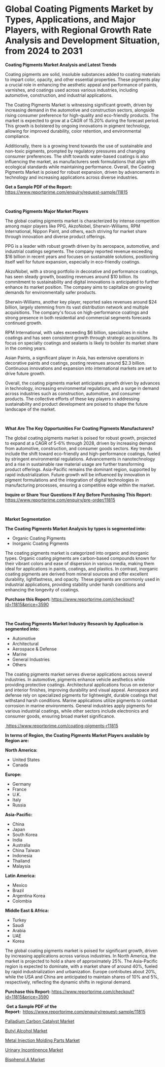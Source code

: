 <p><h1>Global Coating Pigments Market by Types, Applications, and Major Players, with Regional Growth Rate Analysis and Development Situation, from 2024 to 2031</h1></p><p><strong>Coating Pigments Market Analysis and Latest Trends</strong></p>
<p><p>Coating pigments are solid, insoluble substances added to coating materials to impart color, opacity, and other essential properties. These pigments play a crucial role in enhancing the aesthetic appeal and performance of paints, varnishes, and coatings used across various industries, including automotive, construction, and industrial applications.</p><p>The Coating Pigments Market is witnessing significant growth, driven by increasing demand in the automotive and construction sectors, alongside rising consumer preference for high-quality and eco-friendly products. The market is expected to grow at a CAGR of 15.20% during the forecast period. This growth is bolstered by ongoing innovations in pigment technology, allowing for improved durability, color retention, and environmental compliance.</p><p>Additionally, there is a growing trend towards the use of sustainable and non-toxic pigments, prompted by regulatory pressures and changing consumer preferences. The shift towards water-based coatings is also influencing the market, as manufacturers seek formulations that align with ecological standards while maintaining performance. Overall, the Coating Pigments Market is poised for robust expansion, driven by advancements in technology and increasing applications across diverse industries.</p></p>
<p><strong>Get a Sample PDF of the Report:&nbsp;</strong> <a href="https://www.reportprime.com/enquiry/request-sample/11815?utm_campaign=2009&utm_medium=2&utm_source=Github&utm_content=ia&utm_term=24122024&utm_id=coating-pigments">https://www.reportprime.com/enquiry/request-sample/11815</a></p>
<p>&nbsp;</p>
<p><strong>Coating Pigments Major Market Players</strong></p>
<p><p>The global coating pigments market is characterized by intense competition among major players like PPG, AkzoNobel, Sherwin-Williams, RPM International, Nippon Paint, and others, each striving for market share through innovation and diverse product offerings.</p><p>PPG is a leader with robust growth driven by its aerospace, automotive, and industrial coatings segments. The company reported revenue exceeding $16 billion in recent years and focuses on sustainable solutions, positioning itself well for future expansion, especially in eco-friendly coatings.</p><p>AkzoNobel, with a strong portfolio in decorative and performance coatings, has seen steady growth, boasting revenues around $10 billion. Its commitment to sustainability and digital innovations is anticipated to further enhance its market position. The company aims to capitalize on growing demands for environmentally safer products.</p><p>Sherwin-Williams, another key player, reported sales revenues around $24 billion, largely stemming from its vast distribution network and multiple acquisitions. The company's focus on high-performance coatings and strong presence in both residential and commercial segments forecasts continued growth.</p><p>RPM International, with sales exceeding $6 billion, specializes in niche coatings and has seen consistent growth through strategic acquisitions. Its focus on specialty coatings and sealants is likely to bolster its market share in the coming years.</p><p>Asian Paints, a significant player in Asia, has extensive operations in decorative paints and coatings, posting revenues around $2.3 billion. Continuous innovations and expansion into international markets are set to drive future growth.</p><p>Overall, the coating pigments market anticipates growth driven by advances in technology, increasing environmental regulations, and a surge in demand across industries such as construction, automotive, and consumer products. The collective efforts of these key players in addressing sustainability and product development are poised to shape the future landscape of the market.</p></p>
<p>&nbsp;</p>
<p><strong>What Are The Key Opportunities For Coating Pigments Manufacturers?</strong></p>
<p><p>The global coating pigments market is poised for robust growth, projected to expand at a CAGR of 5-6% through 2028, driven by increasing demand from automotive, construction, and consumer goods sectors. Key trends include the shift toward eco-friendly and high-performance coatings, fueled by stringent environmental regulations. Advancements in nanotechnology and a rise in sustainable raw material usage are further transforming product offerings. Asia-Pacific remains the dominant region, supported by rapid industrialization. Future growth will be influenced by innovation in pigment formulations and the integration of digital technologies in manufacturing processes, ensuring a competitive edge within the market.</p></p>
<p><strong>Inquire or Share Your Questions If Any Before Purchasing This Report:</strong> <a href="https://www.reportprime.com/enquiry/pre-order/11815?utm_campaign=2009&utm_medium=2&utm_source=Github&utm_content=ia&utm_term=24122024&utm_id=coating-pigments">https://www.reportprime.com/enquiry/pre-order/11815</a></p>
<p>&nbsp;</p>
<p><strong>Market Segmentation</strong></p>
<p><strong>The Coating Pigments Market Analysis by types is segmented into:</strong></p>
<p><ul><li>Organic Coating Pigments</li><li>Inorganic Coating Pigments</li></ul></p>
<p><p>The coating pigments market is categorized into organic and inorganic types. Organic coating pigments are carbon-based compounds known for their vibrant colors and ease of dispersion in various media, making them ideal for applications in paints, coatings, and plastics. In contrast, inorganic coating pigments are derived from mineral sources and offer excellent durability, lightfastness, and opacity. These pigments are commonly used in industrial applications, providing stability under harsh conditions and enhancing the longevity of coatings.</p></p>
<p><strong>Purchase this Report:&nbsp;</strong><a href="https://www.reportprime.com/checkout?id=11815&price=3590&utm_campaign=2009&utm_medium=2&utm_source=Github&utm_content=ia&utm_term=24122024&utm_id=coating-pigments">https://www.reportprime.com/checkout?id=11815&price=3590</a></p>
<p>&nbsp;</p>
<p><strong>The Coating Pigments Market Industry Research by Application is segmented into:</strong></p>
<p><ul><li>Automotive</li><li>Architectural</li><li>Aerospace & Defense</li><li>Marine</li><li>General Industries</li><li>Others</li></ul></p>
<p><p>The coating pigments market serves diverse applications across several industries. In automotive, pigments enhance vehicle aesthetics while providing protective coatings. Architectural applications focus on exterior and interior finishes, improving durability and visual appeal. Aerospace and defense rely on specialized pigments for lightweight, durable coatings that withstand harsh conditions. Marine applications utilize pigments to combat corrosion in marine environments. General industries apply pigments for various industrial coatings, while other sectors include electronics and consumer goods, ensuring broad market significance.</p></p>
<p><a href="https://www.reportprime.com/coating-pigments-r11815?utm_campaign=2009&utm_medium=2&utm_source=Github&utm_content=ia&utm_term=24122024&utm_id=coating-pigments">&nbsp;https://www.reportprime.com/coating-pigments-r11815</a></p>
<p><strong>In terms of Region, the Coating Pigments Market Players available by Region are:</strong></p>
<p>
    <p> <strong> North America: </strong>
        <ul>
            <li>United States</li>
            <li>Canada</li>
        </ul>
        </p> 
    <p> <strong> Europe: </strong>
        <ul>
            <li>Germany</li>
            <li>France</li>
            <li>U.K.</li>
            <li>Italy</li>
            <li>Russia</li>
        </ul>
        </p> 
    <p> <strong> Asia-Pacific: </strong>
        <ul>
            <li>China</li>
            <li>Japan</li>
            <li>South Korea</li>
            <li>India</li>
            <li>Australia</li>
            <li>China Taiwan</li>
            <li>Indonesia</li>
            <li>Thailand</li>
            <li>Malaysia</li>
        </ul>
        </p> 
    <p> <strong> Latin America: </strong>
        <ul>
            <li>Mexico</li>
            <li>Brazil</li>
            <li>Argentina Korea</li>
            <li>Colombia</li>
        </ul>
        </p> 
    <p> <strong> Middle East & Africa: </strong>
        <ul>
            <li>Turkey</li>
            <li>Saudi</li>
            <li>Arabia</li>
            <li>UAE</li>
            <li>Korea</li>
        </ul>
    </p>
    </p>
<p><p>The global coating pigments market is poised for significant growth, driven by increasing applications across various industries. In North America, the market is projected to hold a share of approximately 25%. The Asia-Pacific region is expected to dominate, with a market share of around 40%, fueled by rapid industrialization and urbanization. Europe contributes about 20%, while the USA and China are anticipated to maintain shares of 10% and 5%, respectively, reflecting the dynamic shifts in regional demand.</p></p>
<p><strong>Purchase this Report: </strong><a href="https://www.reportprime.com/checkout?id=11815&price=3590&utm_campaign=2009&utm_medium=2&utm_source=Github&utm_content=ia&utm_term=24122024&utm_id=coating-pigments">https://www.reportprime.com/checkout?id=11815&price=3590</a></p>
<p>&nbsp;<strong>Get a Sample PDF of the Report:&nbsp;&nbsp;</strong><a href="https://www.reportprime.com/enquiry/request-sample/11815?utm_campaign=2009&utm_medium=2&utm_source=Github&utm_content=ia&utm_term=24122024&utm_id=coating-pigments">https://www.reportprime.com/enquiry/request-sample/11815</a></p>
<p><strong></strong></p>
<p><p><a href="https://www.linkedin.com/pulse/a-mkt-nova-vc8zf?utm_campaign=2009&utm_medium=2&utm_source=Github&utm_content=ia&utm_term=24122024&utm_id=coating-pigments">Palladium Carbon Catalyst Market</a></p><p><a href="https://www.linkedin.com/pulse/c-glance-reports-anmec?utm_campaign=2009&utm_medium=2&utm_source=Github&utm_content=ia&utm_term=24122024&utm_id=coating-pigments">Butyl Alcohol Market</a></p><p><a href="https://www.linkedin.com/pulse/metal-injection-molding-parts-market-penetration-strategies-9guvf?utm_campaign=2009&utm_medium=2&utm_source=Github&utm_content=ia&utm_term=24122024&utm_id=coating-pigments">Metal Injection Molding Parts Market</a></p><p><a href="https://www.linkedin.com/pulse/detailed-market-study-global-urinary-incontinence-industry-5sqrf?utm_campaign=2009&utm_medium=2&utm_source=Github&utm_content=ia&utm_term=24122024&utm_id=coating-pigments">Urinary Incontinence Market</a></p><p><a href="https://www.linkedin.com/pulse/report-covers-bisphenol-market-basisof-value-segmentation-hkpsf?utm_campaign=2009&utm_medium=2&utm_source=Github&utm_content=ia&utm_term=24122024&utm_id=coating-pigments">Bisphenol A Market</a></p></p>